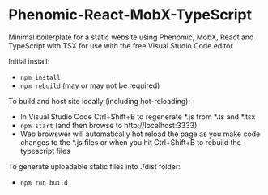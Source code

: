 # Phenomic-React-MobX-TypeScript

Minimal boilerplate for a static website using Phenomic, MobX, React and TypeScript with TSX for use with the free Visual Studio Code editor

Initial install:

* `npm install`
* `npm rebuild` (may or may not be required)

To build and host site locally (including hot-reloading):

* In Visual Studio Code Ctrl+Shift+B to regenerate *.js from *.ts and *.tsx
* `npm start` (and then browse to http://localhost:3333)
* Web browswer will automatically hot reload the page as you make code changes to the *.js files or when you hit Ctrl+Shift+B to rebuild the typescript files

To generate uploadable static files into ./dist folder:

* `npm run build`